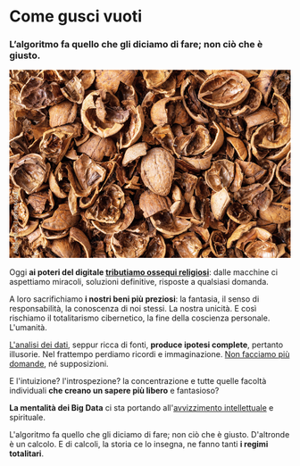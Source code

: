 # Come gusci vuoti

### L’algoritmo fa quello che gli diciamo di fare; non ciò che è giusto.

![gusci di noci](/img/come-gusci-vuoti.jpeg)

Oggi **ai poteri del digitale [tributiamo ossequi religiosi](/articles/2024-06-25-google-ai-overviews.html)**: dalle macchine ci aspettiamo miracoli, soluzioni definitive, risposte a qualsiasi domanda.

A loro sacrifichiamo **i nostri beni più preziosi**: la fantasia, il senso di responsabilità, la conoscenza di noi stessi. La nostra unicità. E così rischiamo il totalitarismo cibernetico, la fine della coscienza personale. L'umanità.

[L'analisi dei dati](/articles/2024-06-14-imperativo-tecnologico.html), seppur ricca di fonti, **produce ipotesi complete**, pertanto illusorie. Nel frattempo perdiamo ricordi e immaginazione. [Non facciamo più domande](/articles/2024-05-21-maria-luisa-busi.html), né supposizioni.

E l'intuizione? l'introspezione? la concentrazione e tutte quelle facoltà individuali **che creano un sapere più libero** e fantasioso?

**La mentalità dei Big Data** ci sta portando all'[avvizzimento intellettuale](/articles/2024-03-07-milgram.html) e spirituale.

L'algoritmo fa quello che gli diciamo di fare; non ciò che è giusto. D'altronde è un calcolo. E di calcoli, la storia ce lo insegna, ne fanno tanti **i regimi totalitari**.